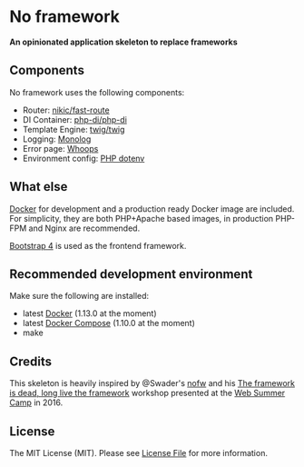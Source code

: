 # No framework

**An opinionated application skeleton to replace frameworks**


## Components

No framework uses the following components:

- Router: [nikic/fast-route](https://github.com/nikic/FastRoute)
- DI Container: [php-di/php-di](https://github.com/PHP-DI/PHP-DI)
- Template Engine: [twig/twig](http://twig.sensiolabs.org/)
- Logging: [Monolog](https://github.com/Seldaek/monolog)
- Error page: [Whoops](http://filp.github.io/whoops/)
- Environment config: [PHP dotenv](https://github.com/vlucas/phpdotenv)


## What else

[Docker](https://www.docker.com/) for development and a production ready Docker image are included. For simplicity,
they are both PHP+Apache based images, in production PHP-FPM and Nginx are recommended.

[Bootstrap 4](https://v4-alpha.getbootstrap.com/) is used as the frontend framework.


## Recommended development environment

Make sure the following are installed:

- latest [Docker](https://www.docker.com/) (1.13.0 at the moment)
- latest [Docker Compose](https://docs.docker.com/compose/) (1.10.0 at the moment)
- make


## Credits

This skeleton is heavily inspired by @Swader's [nofw](https://github.com/Swader/nofw)
and his [The framework is dead, long live the framework](http://2016.websummercamp.com/PHP/The-framework-is-dead-long-live-the-framework)
workshop presented at the [Web Summer Camp](http://2016.websummercamp.com) in 2016.


## License

The MIT License (MIT). Please see [License File](LICENSE) for more information.
